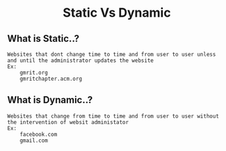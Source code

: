 # <center>Static Vs Dynamic</center>

## What is Static..?
    Websites that dont change time to time and from user to user unless and until the administrator updates the website
    Ex:
        gmrit.org
        gmritchapter.acm.org


## What is Dynamic..?
    Websites that change from time to time and from user to user without the intervention of websit administator
    Ex:
        facebook.com
        gmail.com